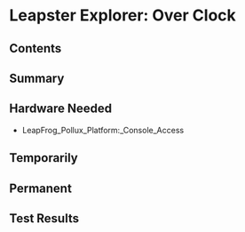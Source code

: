 # Leapster Explorer: Over Clock
## Contents
## Summary
## Hardware Needed
* LeapFrog_Pollux_Platform:_Console_Access
## Temporarily
## Permanent
## Test Results
